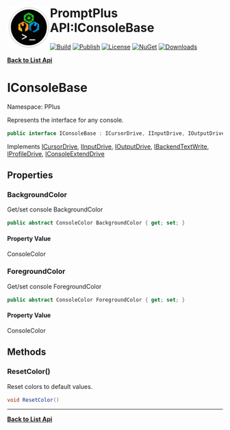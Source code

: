 # <img align="left" width="100" height="100" src="../images/icon.png">PromptPlus API:IConsoleBase 

[![Build](https://github.com/FRACerqueira/PromptPlus/workflows/Build/badge.svg)](https://github.com/FRACerqueira/PromptPlus/actions/workflows/build.yml)
[![Publish](https://github.com/FRACerqueira/PromptPlus/actions/workflows/publish.yml/badge.svg)](https://github.com/FRACerqueira/PromptPlus/actions/workflows/publish.yml)
[![License](https://img.shields.io/github/license/FRACerqueira/PromptPlus)](https://github.com/FRACerqueira/PromptPlus/blob/master/LICENSE)
[![NuGet](https://img.shields.io/nuget/v/PromptPlus)](https://www.nuget.org/packages/PromptPlus/)
[![Downloads](https://img.shields.io/nuget/dt/PromptPlus)](https://www.nuget.org/packages/PromptPlus/)

[**Back to List Api**](./apis.md)

# IConsoleBase

Namespace: PPlus

Represents the interface for any console.

```csharp
public interface IConsoleBase : ICursorDrive, IInputDrive, IOutputDrive, IBackendTextWrite, IProfileDrive, IConsoleExtendDrive
```

Implements [ICursorDrive](./pplus.icursordrive.md), [IInputDrive](./pplus.iinputdrive.md), [IOutputDrive](./pplus.ioutputdrive.md), [IBackendTextWrite](./pplus.ibackendtextwrite.md), [IProfileDrive](./pplus.iprofiledrive.md), [IConsoleExtendDrive](./pplus.iconsoleextenddrive.md)

## Properties

### <a id="properties-backgroundcolor"/>**BackgroundColor**

Get/set console BackgroundColor

```csharp
public abstract ConsoleColor BackgroundColor { get; set; }
```

#### Property Value

ConsoleColor<br>

### <a id="properties-foregroundcolor"/>**ForegroundColor**

Get/set console ForegroundColor

```csharp
public abstract ConsoleColor ForegroundColor { get; set; }
```

#### Property Value

ConsoleColor<br>

## Methods

### <a id="methods-resetcolor"/>**ResetColor()**

Reset colors to default values.

```csharp
void ResetColor()
```


- - -
[**Back to List Api**](./apis.md)
